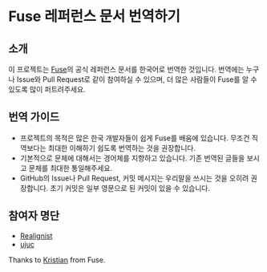 # Fuse 레퍼런스 문서 번역하기

## 소개

이 프로젝트는 [Fuse](http://fusetools.com)의 공식 레퍼런스 문서를 한국어로 번역한 것입니다.
번역에는 누구나 Issue와 Pull Request로 같이 참여하실 수 있으며, 더 많은 사람들이 Fuse를 알 수 있도록 많이 퍼트려주세요.

## 번역 가이드

 * 프로젝트의 목적은 많은 한국 개발자들이 쉽게 Fuse를 배움에 있습니다. 무조건 직역보다는 최대한 이해하기 쉽도록 번역하는 것을 권장합니다.
 * 기본적으로 문체에 대해서는 경어체를 지향하고 있습니다. 기존 번역된 글들을 보시고 문체를 최대한 통일해주세요.
 * GitHub의 Issue나 Pull Request, 커밋 메시지는 우리말을 쓰시는 것을 오히려 권장합니다. 초기 커밋은 일부 영문으로 된 커밋이 있을 수 있습니다.

## 참여자 명단

* [Realignist](http://github.com/realignist)
* [ujuc](http://github.com/ujuc)

Thanks to [Kristian](http://github.com/kristianhasselknippe) from Fuse.